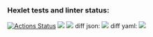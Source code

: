 ### Hexlet tests and linter status:
[![Actions Status](https://github.com/ReyTris/frontend-project-46/workflows/hexlet-check/badge.svg)](https://github.com/ReyTris/frontend-project-46/actions)
<a href="https://codeclimate.com/github/ReyTris/frontend-project-46/maintainability"><img src="https://api.codeclimate.com/v1/badges/aded58ae4d8869839744/maintainability" /></a>
<a href="https://codeclimate.com/github/ReyTris/frontend-project-46/test_coverage"><img src="https://api.codeclimate.com/v1/badges/aded58ae4d8869839744/test_coverage" /></a>
diff json: <a href="https://asciinema.org/a/DDSndzdtTO8FS0UltkMtI5DtZ" target="_blank"><img src="https://asciinema.org/a/DDSndzdtTO8FS0UltkMtI5DtZ.svg" /></a>
diff yaml: <a href="https://asciinema.org/a/6WKyhEOfk3veUX0Jx9XjJLJce" target="_blank"><img src="https://asciinema.org/a/6WKyhEOfk3veUX0Jx9XjJLJce.svg" /></a>
